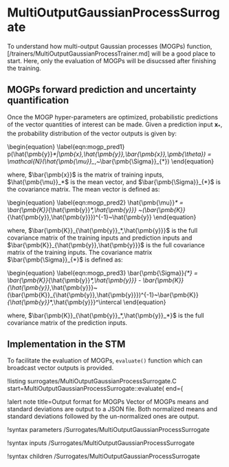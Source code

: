 # MultiOutputGaussianProcessSurrogate

To understand how multi-output Gaussian processes (MOGPs) function, [/trainers/MultiOutputGaussianProcessTrainer.md] will be a good place to start. Here, only the evaluation of MOGPs will be disucssed after finishing the training.

## MOGPs forward prediction and uncertainty quantification

Once the MOGP hyper-parameters are optimized, probabilistic predictions of the vector quantities of interest can be made. Given a prediction input $\pmb{x}_*$, the probability distribution of the vector outputs is given by:

\begin{equation}
    \label{eqn:mogp_pred1}
    p(\hat{\pmb{y}}_*|\pmb{x}_*,\hat{\pmb{y}},\bar{\pmb{x}},\pmb{\theta}) = \mathcal{N}(\hat{\pmb{\mu}}_*,~\bar{\pmb{\Sigma}}_{*})
\end{equation}

where, $\bar{\pmb{x}}$ is the matrix of training inputs, $\hat{\pmb{\mu}}_*$ is the mean vector, and $\bar{\pmb{\Sigma}}_{*}$ is the covariance matrix. The mean vector is defined as:

\begin{equation}
    \label{eqn:mogp_pred2}
    \hat{\pmb{\mu}}_* = \bar{\pmb{K}}_{\hat{\pmb{y}}_*,\hat{\pmb{y}}} ~(\bar{\pmb{K}}_{\hat{\pmb{y}},\hat{\pmb{y}}})^{-1}~\hat{\pmb{y}}
\end{equation}

where, $\bar{\pmb{K}}_{\hat{\pmb{y}}_*,\hat{\pmb{y}}}$ is the full covariance matrix of the training inputs and prediction inputs and $\bar{\pmb{K}}_{\hat{\pmb{y}},\hat{\pmb{y}}}$ is the full covariance matrix of the training inputs. The covariance matrix $\bar{\pmb{\Sigma}}_{*}$ is defined as:

\begin{equation}
    \label{eqn:mogp_pred3}
    \bar{\pmb{\Sigma}}_{*} = \bar{\pmb{K}}_{\hat{\pmb{y}}_*,\hat{\pmb{y}}_*} - \bar{\pmb{K}}_{\hat{\pmb{y}}_*,\hat{\pmb{y}}}~(\bar{\pmb{K}}_{\hat{\pmb{y}},\hat{\pmb{y}}})^{-1}~\bar{\pmb{K}}_{\hat{\pmb{y}}_*,\hat{\pmb{y}}}^\intercal
\end{equation}

where, $\bar{\pmb{K}}_{\hat{\pmb{y}}_*,\hat{\pmb{y}}_*}$ is the full covariance matrix of the prediction inputs.

## Implementation in the STM

To facilitate the evaluation of MOGPs, `evaluate()` function which can broadcast vector outputs is provided.

!listing surrogates/MultiOutputGaussianProcessSurrogate.C start=MultiOutputGaussianProcessSurrogate::evaluate( end={

!alert note title=Output format for MOGPs
Vector of MOGPs means and standard deviations are output to a JSON file. Both normalized means and standard deviations followed by the un-normalized ones are output.

!syntax parameters /Surrogates/MultiOutputGaussianProcessSurrogate

!syntax inputs /Surrogates/MultiOutputGaussianProcessSurrogate

!syntax children /Surrogates/MultiOutputGaussianProcessSurrogate
